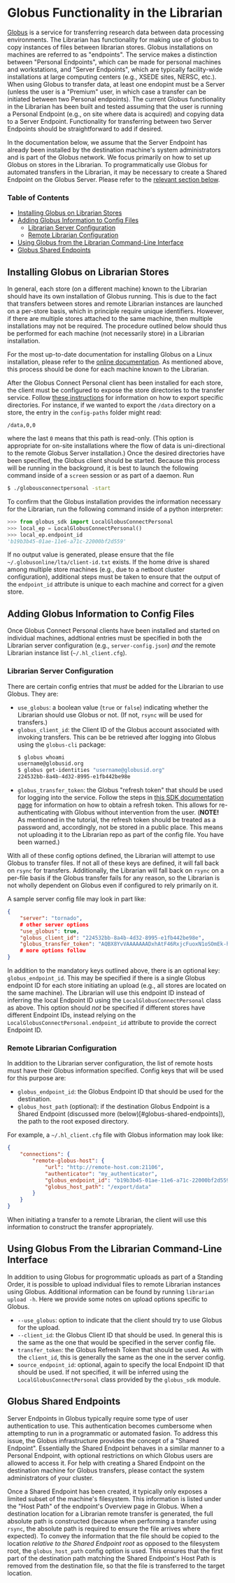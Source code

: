 # Globus Functionality in the Librarian

[Globus](https://www.globus.org/) is a service for transferring research data
between data processing environments. The Librarian has functionality for making
use of globus to copy instances of files between librarian stores. Globus
installations on machines are referred to as "endpoints". The service makes a
distinction between "Personal Endpoints", which can be made for personal
machines and workstations, and "Server Endpoints", which are typically
facility-wide installations at large computing centers (e.g., XSEDE sites,
NERSC, etc.). When using Globus to transfer data, at least one endopint must be
a Server (unless the user is a "Premium" user, in which case a transfer can be
initiated between two Personal endpoints). The current Globus functionality in
the Librarian has been built and tested assuming that the user is running a
Personal Endpoint (e.g., on site where data is acquired) and copying data to a
Server Endpoint. Functionality for transferring between two Server Endpoints
should be straightforward to add if desired.

In the documentation below, we assume that the Server Endpoint has already been
installed by the destination machine's system administrators and is part of the
Globus network. We focus primarily on how to set up Globus on stores in the
Librarian. To programmatically use Globus for automated transfers in the
Librarian, it may be necessary to create a Shared Endpoint on the Globus
Server. Please refer to the [relevant section below](#globus-shared-endpoints).

### Table of Contents

- [Installing Globus on Librarian
  Stores](#installing-globus-on-librarian-stores)
- [Adding Globus Information to Config
  Files](#adding-globus-information-to-config-files)
  - [Librarian Server Configuration](#librarian-server-configuration)
  - [Remote Librarian Configuration](#remote-librarian-configuration)
- [Using Globus from the Librarian Command-Line
  Interface](#using-globus-from-the-librarian-command-line-interface)
- [Globus Shared Endpoints](#globus-shared-endpoints)


## Installing Globus on Librarian Stores

In general, each store (on a different machine) known to the Librarian should
have its own installation of Globus running. This is due to the fact that
transfers between stores and remote Librarian instances are launched on a
per-store basis, which in principle require unique identifiers. However, if
there are multiple stores attached to the same machine, then multiple
installations may not be required. The procedure outlined below should thus be
performed for each machine (not necessarily store) in a Librarian installation.

For the most up-to-date documentation for installing Globus on a Linux
installation, please refer to the [online
documentation](https://docs.globus.org/how-to/globus-connect-personal-linux/#globus-connect-personal-cli). As
mentioned above, this process should be done for each machine known to the
Librarian.

After the Globus Connect Personal client has been installed for each store, the
client must be configured to expose the store directories to the transfer
service. Follow [these
instructions](https://docs.globus.org/faq/globus-connect-endpoints/#how_do_i_configure_accessible_directories_on_globus_connect_personal_for_linux)
for information on how to export specific directories. For instance, if we
wanted to export the `/data` directory on a store, the entry in the
`config-paths` folder might read:
```
/data,0,0
```
where the last `0` means that this path is read-only. (This option is
appropriate for on-site installations where the flow of data is uni-directional
to the remote Globus Server installation.) Once the desired directories have
been specified, the Globus client should be started. Because this process will
be running in the background, it is best to launch the following command inside
of a `screen` session or as part of a daemon. Run
```bash
$ ./globousconnectpersonal -start
```
To confirm that the Globus installation provides the information necessary for
the Librarian, run the following command inside of a python interpreter:
```python
>>> from globus_sdk import LocalGlobusConnectPersonal
>>> local_ep = LocalGlobusConnectPersonal()
>>> local_ep.endpoint_id
'b19b3b45-01ae-11e6-a71c-22000bf2d559'
```
If no output value is generated, please ensure that the file
`~/.globusonline/lta/client-id.txt` exists. If the home drive is shared among
multiple store machines (e.g., due to a netboot cluster configuration),
additional steps must be taken to ensure that the output of the `endpoint_id`
attribute is unique to each machine and correct for a given store.


## Adding Globus Information to Config Files

Once Globus Connect Personal clients have been installed and started on
individual machines, addtional entries must be specified in both the Librarian
server configuration (e.g., `server-config.json`) *and* the remote Librarian
instance list (`~/.hl_client.cfg`).

### Librarian Server Configuration

There are certain config entries that *must* be added for the Librarian to use
Globus. They are:

- `use_globus`: a boolean value (`true` or `false`) indicating whether the
  Librarian should use Globus or not. (If not, `rsync` will be used for
  transfers.)
- `globus_client_id`: the Client ID of the Globus account associated with
  invoking transfers. This can be be retrieved after logging into Globus using
  the `globus-cli` package:
  ```bash
  $ globus whoami
  username@globusid.org
  $ globus get-identities "username@globusid.org"
  224532bb-8a4b-4d32-8995-e1fb442be98e
  ```
- `globus_transfer_token`: the Globus "refresh token" that should be used for
  logging into the service. Follow the steps in [this SDK documentation
  page](https://globus-sdk-python.readthedocs.io/en/stable/tutorial/#advanced-2-refresh-tokens-never-login-again)
  for information on how to obtain a refresh token. This allows for
  re-authenticating with Globus without intervention from the user. (**NOTE!**
  As mentioned in the tutorial, the refresh token should be treated as a
  password and, accordingly, not be stored in a public place. This means not
  uploading it to the Librarian repo as part of the config file. You have been
  warned.)

With all of these config options defined, the Librarian will attempt to use
Globus to transfer files. If not all of these keys are defined, it will fall
back on `rsync` for transfers. Additionally, the Librarian will fall back on
`rsync` on a per-file basis if the Globus transfer fails for any reason, so the
Librarian is not wholly dependent on Globus even if configured to rely primarily
on it.

A sample server config file may look in part like:
```json
{
    "server": "tornado",
    # other server options
    "use_globus": true,
    "globus_client_id": "224532bb-8a4b-4d32-8995-e1fb442be98e",
    "globus_transfer_token": "AQBX8YvVAAAAAAADxhAtF46RxjcFuoxN1oSOmEk-hBqvOejY4imMbZlC0B8THfoFuOK9rshN6TV7I0uwf0hb",
    # more options follow
}
```

In addition to the mandatory keys outlined above, there is an optional key:
`globus_endpoint_id`. This may be specified if there is a single Globus endpoint
ID for each store initiating an upload (e.g., all stores are located on the same
machine). The Librarian will use this endpoint ID instead of inferring the local
Endpoint ID using the `LocalGlobusConnectPersonal` class as above. This option
should *not* be specified if different stores have different Endpoint IDs,
instead relying on the `LocalGlobusConnectPersonal.endpoint_id` attribute to
provide the correct Endpoint ID.

### Remote Librarian Configuration

In addition to the Librarian server configuration, the list of remote hosts must
have their Globus information specified. Config keys that will be used for this
purpose are:

- `globus_endpoint_id`: the Globus Endpoint ID that should be used for the
  destination.
- `globus_host_path` (optional): if the destination Globus Endpoint is a Shared
  Endpoint (discussed more (below)[#globus-shared-endpoints]), the path to the
  root exposed directory.

For example, a `~/.hl_client.cfg` file with Globus information may look like:
```json
{
    "connections": {
        "remote-globus-host": {
            "url": "http://remote-host.com:21106",
            "authenticator": "my_authenticator",
            "globus_endpoint_id": "b19b3b45-01ae-11e6-a71c-22000bf2d559",
            "globus_host_path": "/export/data"
        }
    }
}
```

When initiating a transfer to a remote Librarian, the client will use this
information to construct the transfer appropriately.


## Using Globus From the Librarian Command-Line Interface

In addition to using Globus for progrommatic uploads as part of a Standing
Order, it is possible to upload individual files to remote Librarian instances
using Globus. Additional information can be found by running `librarian upload
-h`. Here we provide some notes on upload options specific to Globus.

- `--use_globus`: option to indicate that the client should try to use Globus
  for the upload.
- `--client_id`: the Globus Client ID that should be used. In general this is
  the same as the one that would be specified in the server config file.
- `transfer_token`: the Globus Refresh Token that should be used. As with the
  `client_id`, this is generally the same as the one in the server config.
- `source_endpoint_id`: optional, again to specify the local Endpoint ID that
  should be used. If not specified, it will be inferred using the
  `LocalGlobusConnectPersonal` class provided by the `globus_sdk` module.


## Globus Shared Endpoints

Server Endpoints in Globus typically require some type of user authentication to
use. This authentication becomes cumbersome when attempting to run in a
programmatic or automated fasion. To address this issue, the Globus
infrastructure provides the concept of a "Shared Endpoint". Essentially the
Shared Endpoint behaves in a similar manner to a Personal Endpoint, with
optional restrictions on which Globus users are allowed to access it. For help
with creating a Shared Endpoint on the destination machine for Globus transfers,
please contact the system administrators of your cluster.

Once a Shared Endpoint has been created, it typically only exposes a limited
subset of the machine's filesystem. This information is listed under the "Host
Path" of the endpoint's Overview page in Globus. When a destination location for
a Librarian remote transfer is generated, the full absolute path is constructed
(because when performing a transfer using `rsync`, the absolute path is required
to ensure the file arrives where expected). To convey the information that the
file should be copied to the location *relative to the Shared Endpoint root* as
opposed to the filesystem root, the `globus_host_path` config option is
used. This ensures that the first part of the destination path matching the
Shared Endpoint's Host Path is removed from the destination file, so that the
file is transferred to the target location.
